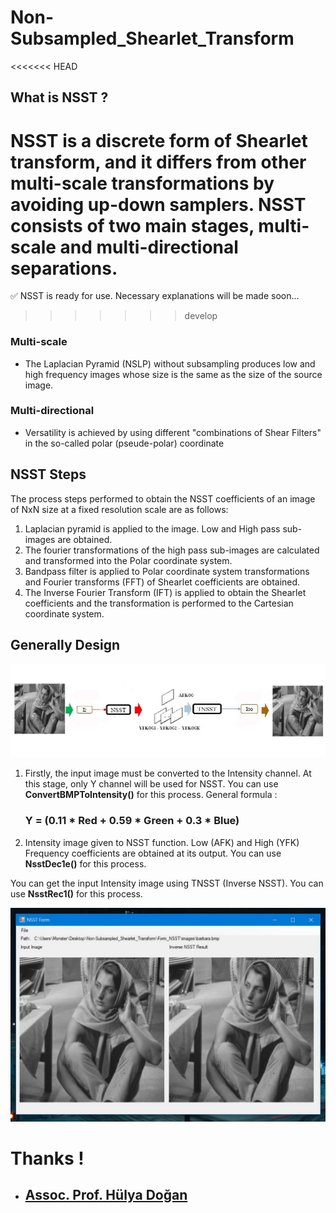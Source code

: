 # Non-Subsampled_Shearlet_Transform

<<<<<<< HEAD
## What is NSST ?
NSST is a discrete form of Shearlet transform, and it differs from other multi-scale transformations by avoiding up-down samplers. NSST consists of two main stages, multi-scale and multi-directional separations.
=======
:white_check_mark: NSST is ready for use. Necessary explanations will be made soon...
>>>>>>> develop

### Multi-scale
<ul>
  <li>
     The Laplacian Pyramid (NSLP) without subsampling produces low and high frequency images whose size is the same as the size of the source image.
  </li>
</ul>

### Multi-directional
<ul>
  <li>
     Versatility is achieved by using different "combinations of Shear Filters" in the so-called polar (pseude-polar) coordinate
  </li>
</ul>

## NSST Steps
The process steps performed to obtain the NSST coefficients of an image of NxN size at a fixed resolution scale are as follows:

<ol>
  <li>
    Laplacian pyramid is applied to the image. Low and High pass sub-images are obtained.
  </li>
  <li>
    The fourier transformations of the high pass sub-images are calculated and transformed into the Polar coordinate system.
  </li>
  <li>
    Bandpass filter is applied to Polar coordinate system transformations and Fourier transforms (FFT) of Shearlet coefficients are obtained.
  </li>
  <li>
    The Inverse Fourier Transform (IFT) is applied to obtain the Shearlet coefficients and the transformation is performed to the Cartesian coordinate system.
  </li>
</ol>

## Generally Design

![image 1](https://github.com/fbasatemur/Non-Subsampled_Shearlet_Transform/blob/main/screenshots/NSST_Design.jpg)

<ol>
  <li>
    Firstly, the input image must be converted to the Intensity channel. At this stage, only Y channel will be used for NSST. You can use <b>ConvertBMPToIntensity()</b> for this process. General formula :
     <h3> Y = (0.11 * Red + 0.59 * Green + 0.3 * Blue) </h3>
  </li>
  <li>
    Intensity image given to NSST function. Low (AFK) and High (YFK) Frequency coefficients are obtained at its output. You can use <b>NsstDec1e()</b> for this process.
  </li>
</ol>

You can get the input Intensity image using TNSST (Inverse NSST). You can use **NsstRec1()** for this process. 

![image 2](https://github.com/fbasatemur/Non-Subsampled_Shearlet_Transform/blob/main/screenshots/ss1.jpg)

# Thanks !
<ul>
  <li>
    <h2><a href="https://scholar.google.com/citations?hl=tr&user=Mq8UBzQAAAAJ" target="_blank">Assoc. Prof. Hülya Doğan</a></h2>
  </li>
</ul>
